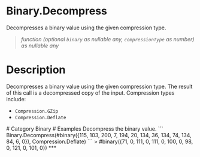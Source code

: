 ﻿# Binary.Decompress
Decompresses a binary value using the given compression type.
> _function (optional <code>binary</code> as nullable any, <code>compressionType</code> as number) as nullable any_
# Description 
Decompresses a binary value using the given compression type.  The result of this call is a decompressed copy of the input. Compression types include: 
  <ul>
        <li><code>Compression.GZip</code></li>        
        <li><code>Compression.Deflate</code></li>  
      </ul>
# Category 
Binary
# Examples 
Decompress the binary value.
```
Binary.Decompress(#binary({115, 103, 200, 7, 194, 20, 134, 36, 134, 74, 134, 84, 6, 0}), Compression.Deflate)
```
> #binary({71, 0, 111, 0, 111, 0, 100, 0, 98, 0, 121, 0, 101, 0})
***
